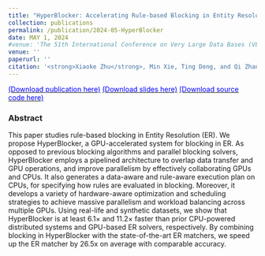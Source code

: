 ```yaml
---
title: "HyperBlocker: Accelerating Rule-based Blocking in Entity Resolution using GPUs"
collection: publications
permalink: /publication/2024-05-HyperBlocker
date: MAY 1, 2024
#venue: 'The 51th International Conference on Very Large Data Bases (VLDB), 2025.'
venue: ''
paperurl: ''
citation: '<strong>Xiaoke Zhu</strong>, Min Xie, Ting Deng, and Qi Zhang. 2025. HyperBlocker: Accelerating Rule-based Blocking in Entity Resolution using GPUs.'
---
```

[<font color='#0000FF'>(Download publication here)</font>](https://hsiaoko.github.io/files/paper/HyperBlocker_full_paper.pdf)
[<font color='#0000FF'>(Download slides here)</font>]()
[<font color='#0000FF'>(Download source code here)</font>](https://github.com/SICS-Fundamental-Research-Center/HyperBlocker)

### Abstract

This paper studies rule-based blocking in Entity Resolution (ER). We propose HyperBlocker, a GPU-accelerated system for blocking in ER. As opposed to previous blocking algorithms and parallel blocking solvers, HyperBlocker employs a pipelined architecture to overlap data transfer and GPU operations, and improve parallelism by effectively collaborating GPUs and CPUs. It also generates a data-aware and rule-aware execution plan on CPUs, for specifying how rules are evaluated in blocking. Moreover, it develops a variety of hardware-aware optimization and scheduling strategies to achieve massive parallelism and workload balancing across multiple GPUs. Using real-life and synthetic datasets, we show that HyperBlocker is at least 6.1× and 11.2× faster than prior CPU-powered distributed systems and GPU-based ER solvers, respectively. By combining blocking in HyperBlocker with the state-of-the-art ER matchers, we speed up the ER matcher by 26.5x on average with comparable accuracy.